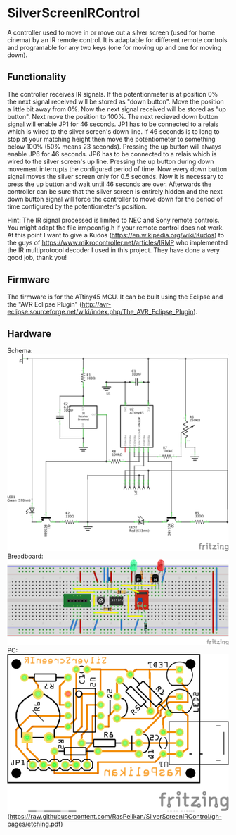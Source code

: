 # SilverScreenIRControl
A controller used to move in or move out a silver screen (used for home cinema) by an IR remote control. It is adaptable for different remote controls and programable for any two keys (one for moving up and one for moving down).

## Functionality
The controller receives IR signals. If the potentionmeter is at position 0% the next signal received will be stored as "down button". Move the position a little bit away from 0%. Now the next signal received will be stored as "up button". Next move the position to 100%. The next recieved down button signal will enable JP1 for 46 seconds. JP1 has to be connected to a relais which is wired to the silver screen's down line. If 46 seconds is to long to stop at your matching height then move the potentiometer to something below 100% (50% means 23 seconds). Pressing the up button will always enable JP6 for 46 seconds. JP6 has to be connected to a relais which is wired to the silver screen's up line. Pressing the up button during down movement interrupts the configured period of time. Now every down button signal moves the silver screen only for 0.5 seconds. Now it is necessary to press the up button and wait until 46 seconds are over. Afterwards the controller can be sure that the silver screen is entirely hidden and the next down button signal will force the controller to move down for the period of time configured by the potentiometer's position.

Hint: The IR signal processed is limited to NEC and Sony remote controls. You might adapt the file irmpconfig.h if your remote control does not work. At this point I want to give a Kudos (https://en.wikipedia.org/wiki/Kudos) to the guys of https://www.mikrocontroller.net/articles/IRMP who implemented the IR multiprotocol decoder I used in this project. They have done a very good job, thank you!

## Firmware
The firmware is for the ATtiny45 MCU. It can be built using the Eclipse and the "AVR Eclipse Plugin" (http://avr-eclipse.sourceforge.net/wiki/index.php/The_AVR_Eclipse_Plugin).

## Hardware
Schema:
![schema](https://raw.githubusercontent.com/RasPelikan/SilverScreenIRControl/gh-pages/schema.png)
Breadboard:
![breadboard](https://raw.githubusercontent.com/RasPelikan/SilverScreenIRControl/gh-pages/breadboard.png)
PC:
![PCB](https://raw.githubusercontent.com/RasPelikan/SilverScreenIRControl/gh-pages/pcb.png)
(https://raw.githubusercontent.com/RasPelikan/SilverScreenIRControl/gh-pages/etching.pdf)

